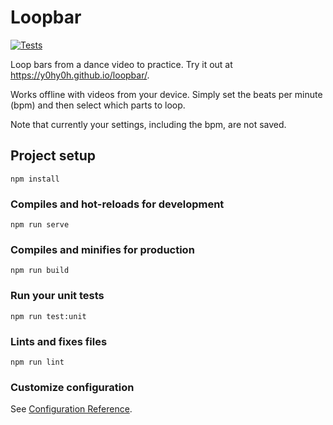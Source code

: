 # Loopbar
[![Tests](https://github.com/Y0hy0h/loopbar/workflows/Tests/badge.svg)](https://github.com/Y0hy0h/loopbar/actions?query=workflow%3ATests)

Loop bars from a dance video to practice. Try it out at https://y0hy0h.github.io/loopbar/.

Works offline with videos from your device. Simply set the beats per minute (bpm) and then select which parts to loop.

Note that currently your settings, including the bpm, are not saved.

## Project setup
```
npm install
```

### Compiles and hot-reloads for development
```
npm run serve
```

### Compiles and minifies for production
```
npm run build
```

### Run your unit tests
```
npm run test:unit
```

### Lints and fixes files
```
npm run lint
```

### Customize configuration
See [Configuration Reference](https://cli.vuejs.org/config/).
